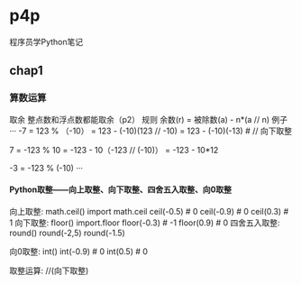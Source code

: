 # p4p 
程序员学Python笔记

## chap1 
### 算数运算
取余 
整点数和浮点数都能取余（p2）
规则 
余数(r) = 被除数(a) - n*(a // n)
例子
···
-7 = 123 % （-10）
   = 123 - (-10)(123 // -10) 
   = 123 - (-10)(-13) # // 向下取整
 
 7 = -123 % 10
   = -123 - 10（-123 // (-10)）
   = -123 - 10*12
  
 -3 = -123 % (-10)
···
#### Python取整——向上取整、向下取整、四舍五入取整、向0取整
向上取整: math.ceil()
    import math.ceil
    ceil(-0.5) # 0
    ceil(-0.9) # 0
    ceil(0.3) # 1
向下取整: floor()
    import.floor
    floor(-0.3) # -1
    floor(0.9) # 0
四舍五入取整: round()
    round(-2,5) 
    round(-1.5)

向0取整: int()
    int(-0.9) # 0
    int(0.5) # 0

取整运算: //(向下取整)

